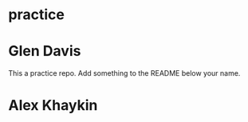 # practice

# Glen Davis

This a practice repo. Add something to the README below your name.

# Alex Khaykin
